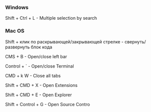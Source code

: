 ### Windows

Shift + Ctrl + L - Multiple selection by search

### Mac OS

Shift + клик по раскрывающей/закрывающей стрелке - свернуть/развернуть блок кода

CMS + B - Open/close left bar

Control + ` - Open/close Terminal

CMD + k W - Close all tabs

Shift + CMD + X - Open Extensions

Shift + CMD + E - Open Explorer

Shift + Control + G - Open Source Contro
